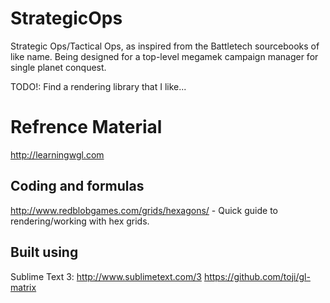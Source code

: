 StrategicOps
============

Strategic Ops/Tactical Ops, as inspired from the Battletech sourcebooks of like name. Being designed for a top-level megamek campaign manager for single planet conquest.



TODO!: Find a rendering library that I like...

Refrence Material
=========
http://learningwgl.com

Coding and formulas
---------
http://www.redblobgames.com/grids/hexagons/ - Quick guide to rendering/working with hex grids.

Built using
-----------
Sublime Text 3: http://www.sublimetext.com/3
https://github.com/toji/gl-matrix

